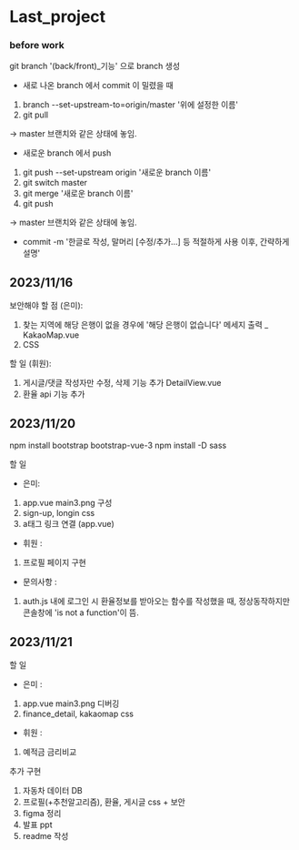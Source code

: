# Last_project

### before work 

git branch '(back/front)_기능' 으로 branch 생성

- 새로 나온 branch 에서 commit 이 밀렸을 때
1. branch --set-upstream-to=origin/master '위에 설정한 이름'
2. git pull 

-> master 브랜치와 같은 상태에 놓임.

- 새로운 branch 에서 push 

1. git push --set-upstream origin '새로운 branch 이름'
2. git switch master
3. git merge '새로운 branch 이름'
4. git push

-> master 브랜치와 같은 상태에 놓임.

- commit -m '한글로 작성, 말머리 [수정/추가...] 등 적절하게 사용 이후, 간략하게 설명'

2023/11/16
------------------

보안해야 할 점 (은미):
1. 찾는 지역에 해당 은행이 없을 경우에 '해당 은행이 없습니다' 메세지 출력 _ KakaoMap.vue
2. CSS

할 일 (휘원):
1. 게시글/댓글 작성자만 수정, 삭제 기능 추가 DetailView.vue 
2. 환율 api 기능 추가

2023/11/20
------------------
npm install bootstrap bootstrap-vue-3
npm install -D sass

할 일
- 은미:
1. app.vue main3.png 구성
2. sign-up, longin css
3. a태그 링크 연결 (app.vue)

- 휘원 :
1. 프로필 페이지 구현


- 문의사항 :

1. auth.js 내에 로그인 시 환율정보를 받아오는 함수를 작성했을 때, 정상동작하지만 콘솔창에 'is not a function'이 뜸.

2023/11/21
------------------
할 일
- 은미 :
1. app.vue main3.png 디버깅
2. finance_detail, kakaomap css

- 휘원 :
1. 예적금 금리비교

추가 구현
1. 자동차 데이터 DB
2. 프로필(+추천알고리즘), 환율, 게시글 css + 보안
3. figma 정리
4. 발표 ppt
5. readme 작성